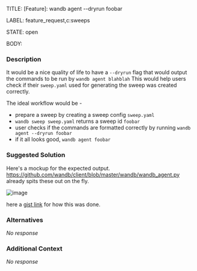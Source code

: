 TITLE:
[Feature]: wandb agent --dryrun foobar

LABEL:
feature_request,c:sweeps

STATE:
open

BODY:
### Description

It would be a nice quality of life to have a `--dryrun` flag that would output the commands to be run by `wandb agent blahblah`
This would help users check if their `sweep.yaml` used for generating the sweep was created correctly.

The ideal workflow would be -

* prepare a sweep by creating a sweep config `sweep.yaml`
* `wandb sweep sweep.yaml` returns a sweep id `foobar`
* user checks if the commands are formatted correctly by running `wandb agent --dryrun foobar`
* if it all looks good, `wandb agent foobar`

### Suggested Solution

Here's a mockup for the expected output.
https://github.com/wandb/client/blob/master/wandb/wandb_agent.py already spits these out on the fly.

![image](https://user-images.githubusercontent.com/7716849/157775446-e4c9046e-a0c4-4822-b106-c3c34fb933d7.png)

here a [gist link](https://gist.github.com/bradyz/13f2f16080b237acbff75c99257633b6) for how this was done.


### Alternatives

_No response_

### Additional Context

_No response_

